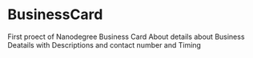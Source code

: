 # BusinessCard
First proect of Nanodegree
Business Card About details about Business Deatails with Descriptions and contact number and Timing
